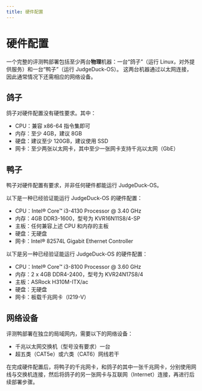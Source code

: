```yaml
---
title: 硬件配置
---
```


# 硬件配置

一个完整的评测鸭部署包括至少两台**物理**机器：一台“鸽子”（运行 Linux，对外提供服务）和一台“鸭子”（运行 JudgeDuck-OS）。
这两台机器通过以太网连接，因此通常情况下还需相应的网络设备。

## 鸽子

鸽子对硬件配置没有硬性要求。其中：

* CPU：兼容 x86-64 指令集即可
* 内存：至少 4GB，建议 8GB
* 硬盘：建议至少 120GB，建议使用 SSD
* 网卡：至少两张以太网卡，其中至少一张网卡支持千兆以太网（GbE）

## 鸭子

鸭子对硬件配置有要求，并非任何硬件都能运行 JudgeDuck-OS。

以下是一种已经验证能运行 JudgeDuck-OS 的硬件配置：

* CPU：Intel® Core™ i3-4130 Processor @ 3.40 GHz
* 内存：4GB DDR3-1600，型号为 KVR16N11S8/4-SP
* 主板：任何兼容上述 CPU 和内存的主板
* 硬盘：无硬盘
* 网卡：Intel® 82574L Gigabit Ethernet Controller

以下是另一种已经验证能运行 JudgeDuck-OS 的硬件配置：

* CPU：Intel® Core™ i3-8100 Processor @ 3.60 GHz
* 内存：2 x 4GB DDR4-2400，型号为 KVR24N17S8/4
* 主板：ASRock H310M-ITX/ac
* 硬盘：无硬盘
* 网卡：板载千兆网卡（I219-V）

## 网络设备

评测鸭部署在独立的局域网内，需要以下的网络设备：

* 千兆以太网交换机（型号没有要求）一台
* 超五类（CAT5e）或六类（CAT6）网线若干

在完成硬件配置后，将鸭子的千兆网卡，和鸽子的其中一张千兆网卡，分别使用网线与交换机连接，然后将鸽子的另一张网卡与互联网（Internet）连接，再进行后续部署步骤。
